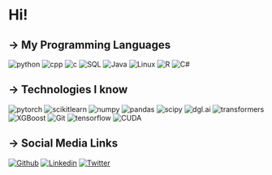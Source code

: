 # Hi!
## → My Programming Languages
![python](https://img.shields.io/badge/Python-profficient-blue)
![cpp](https://img.shields.io/badge/C%2B%2B-profficient-blue)
![c](https://img.shields.io/badge/C-profficient-blue)
![SQL](https://img.shields.io/badge/SQL-profficient-blue)
![Java](https://img.shields.io/badge/Java-competent-orange)
![Linux](https://img.shields.io/badge/Linux-beginner-yellow)
![R](https://img.shields.io/badge/R-beginner-yellow)
![C#](https://img.shields.io/badge/C%23-beginner-yellow)

## → Technologies I know
![pytorch](https://img.shields.io/badge/Pytorch-profficient-blue)
![scikitlearn](https://img.shields.io/badge/scikit--learn-profficient-blue)
![numpy](https://img.shields.io/badge/NumPy-profficient-blue)
![pandas](https://img.shields.io/badge/Pandas-profficient-blue)
![scipy](https://img.shields.io/badge/SciPy-profficient-blue)
![dgl.ai](https://img.shields.io/badge/dgl.ai-profficient-blue)
![transformers](https://img.shields.io/badge/transformers-profficient-blue)
![XGBoost](https://img.shields.io/badge/XGBoost-profficient-blue)
![Git](https://img.shields.io/badge/Git-profficient-blue)
![tensorflow](https://img.shields.io/badge/TensorFlow-beginner-yellow)
![CUDA](https://img.shields.io/badge/CUDA-beginner-yellow)
## → Social Media Links
[![Github](https://img.shields.io/badge/GitHub-100000?style=for-the-badge&logo=github&logoColor=white)](https://github.com/HenrySilvaCS)
[![Linkedin](https://img.shields.io/badge/LinkedIn-0077B5?style=for-the-badge&logo=linkedin&logoColor=white)](https://www.linkedin.com/in/henrysilvacs/?locale=en_US)
[![Twitter](https://img.shields.io/badge/Twitter-1DA1F2?style=for-the-badge&logo=twitter&logoColor=white)](https://twitter.com/eomidia)
